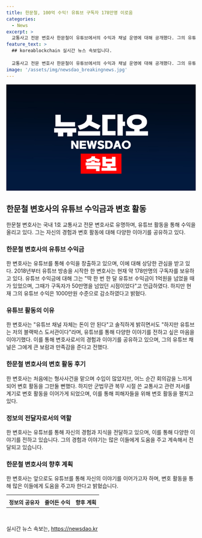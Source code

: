 ```yaml
---
title: 한문철, 100억 수익! 유튜브 구독자 178만명 이로움
categories:
  - News
excerpt: >
  교통사고 전문 변호사 한문철이 유튜브에서의 수익과 채널 운영에 대해 공개했다. 그의 유튜브 채널은 100억원의 수익이 아닌 10분의 1 수준이라고 밝혔으며, 딱 한 번 1억원을 넘긴 적이 있었으며 현재는 1000만원 수익이라고 설명했다. 또한 그는 변호사로서의 경험을 공유하며, 형사사건을 그만두고 교통사고 관련 저서를 통해 버스회사 고문변호사로의 전환 과정을 이야기했다.
feature_text: >
  ## koreablockchain 실시간 뉴스 속보입니다.

  교통사고 전문 변호사 한문철이 유튜브에서의 수익과 채널 운영에 대해 공개했다. 그의 유튜브 채널은 100억원의 수익이 아닌 10분의 1 수준이라고 밝혔으며, 딱 한 번 1억원을 넘긴 적이 있었으며 현재는 1000만원 수익이라고 설명했다. 또한 그는 변호사로서의 경험을 공유하며, 형사사건을 그만두고 교통사고 관련 저서를 통해 버스회사 고문변호사로의 전환 과정을 이야기했다.
image: '/assets/img/newsdao_breakingnews.jpg'
---
```


<p><img src="/assets/img/newsdao_breakingnews.jpg" alt="koreablockchain 속보" /></p>

<h2 data-ke-size="size26">한문철 변호사의 유튜브 수익금과 변호 활동</h2>

<p data-ke-size="size16">한문철 변호사는 국내 1호 교통사고 전문 변호사로 유명하며, 유튜브 활동을 통해 수익을 올리고 있다. 그는 자신의 경험과 변호 활동에 대해 다양한 이야기를 공유하고 있다.</p>

<h3>한문철 변호사의 유튜브 수익금</h3>

<p data-ke-size="size16">한 변호사는 유튜브를 통해 수익을 창출하고 있으며, 이에 대해 상당한 관심을 받고 있다. 2018년부터 유튜브 방송을 시작한 한 변호사는 현재 약 178만명의 구독자를 보유하고 있다. 유튜브 수익금에 대해 그는 "딱 한 번 한 달 유튜브 수익금이 1억원을 넘었을 때가 있었으며, 그때가 구독자가 50만명을 넘었던 시점이었다"고 언급하였다. 하지만 현재 그의 유튜브 수익은 1000만원 수준으로 감소하였다고 밝혔다.</p>

<h3>유튜브 활동의 이유</h3>

<p data-ke-size="size16">한 변호사는 "유튜브 채널 자체는 돈이 안 된다"고 솔직하게 밝히면서도 "하지만 유튜브는 저의 블랙박스 도서관이다"라며, 유튜브를 통해 다양한 이야기를 전하고 싶은 마음을 이야기했다. 이를 통해 변호사로서의 경험과 이야기를 공유하고 있으며, 그의 유튜브 채널은 그에게 큰 보람과 만족감을 준다고 전했다.</p>

<h3>한문철 변호사의 변호 활동 후기</h3>

<p data-ke-size="size16">한 변호사는 처음에는 형사사건을 맡으며 수입이 많았지만, 어느 순간 회의감을 느끼게 되어 변호 활동을 그만둘 뻔했다. 하지만 군법무관 복무 시절 쓴 교통사고 관련 저서를 계기로 변호 활동을 이어가게 되었으며, 이를 통해 피해자들을 위해 변호 활동을 펼치고 있다.</p>

<h3>정보의 전달자로서의 역할</h3>

<p data-ke-size="size16">한 변호사는 유튜브를 통해 자신의 경험과 지식을 전달하고 있으며, 이를 통해 다양한 이야기를 전하고 있습니다. 그의 경험과 이야기는 많은 이들에게 도움을 주고 계속해서 전달되고 있습니다.</p>

<h3>한문철 변호사의 향후 계획</h3>

<p data-ke-size="size16">한 변호사는 앞으로도 유튜브를 통해 자신의 이야기를 이어가고자 하며, 변호 활동을 통해 많은 이들에게 도움을 주고자 한다고 밝혔습니다.</p>

<table>
  <tr>
    <th></th>
    <th></th>
    <th></th>
  </tr>
  <tr>
    <td style="text-align: center; height: 17px;"><b>정보의 공유자</b></td>
    <td style="text-align: center; height: 17px;"><b>줄어든 수익</b></td>
    <td style="text-align: center; height: 17px;"><b>향후 계획</b></td>
  </tr>
</table>

<p data-ke-size="size16">&nbsp;</p>
실시간 뉴스 속보는, <a href="https://newsdao.kr" rel="dofollow">https://newsdao.kr</a>



